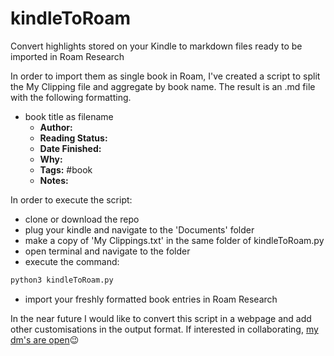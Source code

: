 # kindleToRoam
Convert highlights stored on your Kindle to markdown files ready to be imported in Roam Research

In order to import them as single book in Roam, I've created a script to split the My Clipping file and aggregate by book name. The result is an .md file with the following formatting. 
- book title as filename
    - **Author:**
    - **Reading Status:**
    - **Date Finished:**
    - **Why:** 
    - **Tags:** #book
    - **Notes:**
        
In order to execute the script:
- clone or download the repo
- plug your kindle and navigate to the 'Documents' folder
- make a copy of 'My Clippings.txt' in the same folder of kindleToRoam.py
- open terminal and navigate to the folder 
- execute the command: 
```python
python3 kindleToRoam.py
```
- import your freshly formatted book entries in Roam Research
 
 
In the near future I would like to convert this script in a webpage and add other customisations in the output format. If interested in collaborating, [my dm's are open](https://twitter.com/jacopomar)😉
